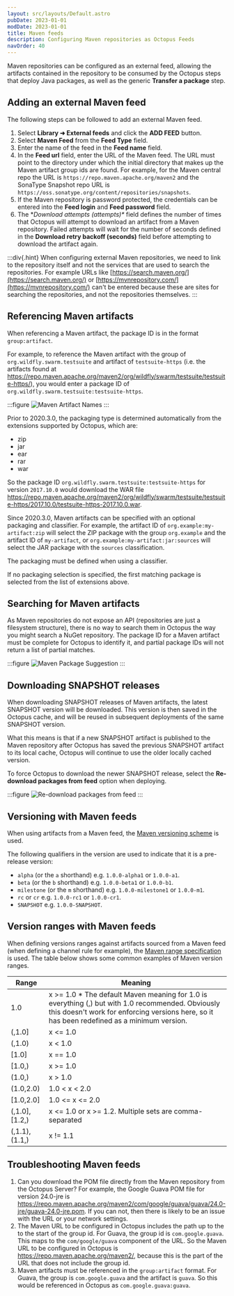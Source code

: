 ```yaml
---
layout: src/layouts/Default.astro
pubDate: 2023-01-01
modDate: 2023-01-01
title: Maven feeds
description: Configuring Maven repositories as Octopus Feeds
navOrder: 40
---
```


Maven repositories can be configured as an external feed, allowing the artifacts contained in the repository to be consumed by the Octopus steps that deploy Java packages, as well as the generic **Transfer a package** step.

## Adding an external Maven feed

The following steps can be followed to add an external Maven feed.

1. Select **Library ➜ External feeds** and click the **ADD FEED** button.
2. Select **Maven Feed** from the **Feed Type** field.
3. Enter the name of the feed in the **Feed name** field.
4. In the **Feed url** field, enter the URL of the Maven feed. The URL must point to the directory under which the initial directory that makes up the Maven artifact group ids are found. For example, for the Maven central repo the URL is `https://repo.maven.apache.org/maven2` and the SonaType Snapshot repo URL is `https://oss.sonatype.org/content/repositories/snapshots`.
5. If the Maven repository is password protected, the credentials can be entered into the **Feed login** and **Feed password** field.
6. The **Download attempts (attempts)\** field defines the number of times that Octopus will attempt to download an artifact from a Maven repository. Failed attempts will wait for the number of seconds defined in the **Download retry backoff (seconds)** field before attempting to download the artifact again.

:::div{.hint}
When configuring external Maven repositories, we need to link to the repository itself and not the services that are used to search the repositories. For example URLs like [https://search.maven.org/](https://search.maven.org/) or [https://mvnrepository.com/](https://mvnrepository.com/) can't be entered because these are sites for searching the repositories, and not the repositories themselves.
:::

## Referencing Maven artifacts

When referencing a Maven artifact, the package ID is in the format `group:artifact`.

For example, to reference the Maven artifact with the group of `org.wildfly.swarm.testsuite` and artifact of `testsuite-https` (i.e. the artifacts found at https://repo.maven.apache.org/maven2/org/wildfly/swarm/testsuite/testsuite-https/), you would enter a package ID of `org.wildfly.swarm.testsuite:testsuite-https`.

:::figure
![Maven Artifact Names](/docs/img/packaging-applications/package-repositories/images/maven-artifact-names.png)
:::

Prior to 2020.3.0, the packaging type is determined automatically from the extensions supported by Octopus, which are:

* zip
* jar
* ear
* rar
* war

So the package ID `org.wildfly.swarm.testsuite:testsuite-https` for version `2017.10.0` would download the WAR file https://repo.maven.apache.org/maven2/org/wildfly/swarm/testsuite/testsuite-https/2017.10.0/testsuite-https-2017.10.0.war.

Since 2020.3.0, Maven artifacts can be specified with an optional packaging and classifier. For example, the artifact ID of `org.example:my-artifact:zip` will select the ZIP package with the group `org.example` and the artifact ID of `my-artifact`, or `org.example:my-artifact:jar:sources` will select the JAR package with the `sources` classification. 

The packaging must be defined when using a classifier.

If no packaging selection is specified, the first matching package is selected from the list of extensions above.

## Searching for Maven artifacts

As Maven repositories do not expose an API (repositories are just a filesystem structure), there is no way to search them in Octopus the way you might search a NuGet repository. The package ID for a Maven artifact must be complete for Octopus to identify it, and partial package IDs will not return a list of partial matches.

:::figure
![Maven Package Suggestion](/docs/img/packaging-applications/package-repositories/images/maven-package-suggestion.png)
:::

## Downloading SNAPSHOT releases

When downloading SNAPSHOT releases of Maven artifacts, the latest SNAPSHOT version will be downloaded. This version is then saved in the Octopus cache, and will be reused in subsequent deployments of the same SNAPSHOT version.

What this means is that if a new SNAPSHOT artifact is published to the Maven repository after Octopus has saved the previous SNAPSHOT artifact to its local cache, Octopus will continue to use the older locally cached version.

To force Octopus to download the newer SNAPSHOT release, select the **Re-download packages from feed** option when deploying.

:::figure
![Re-download packages from feed](/docs/img/packaging-applications/package-repositories/images/redownload-from-feed.png)
:::

## Versioning with Maven feeds

When using artifacts from a Maven feed, the [Maven versioning scheme](https://octopus.com/blog/maven-versioning-explained) is used.

The following qualifiers in the version are used to indicate that it is a pre-release version:

* `alpha` (or the `a` shorthand) e.g. `1.0.0-alpha1` or `1.0.0-a1`.
* `beta` (or the `b` shorthand) e.g. `1.0.0-beta1` or `1.0.0-b1`.
* `milestone` (or the `m` shorthand) e.g. `1.0.0-milestone1` or `1.0.0-m1`.
* `rc` or `cr` e.g. `1.0.0-rc1` or `1.0.0-cr1`.
* `SNAPSHOT` e.g. `1.0.0-SNAPSHOT`.

## Version ranges with Maven feeds

When defining versions ranges against artifacts sourced from a Maven feed (when defining a channel rule for example), the [Maven range specification](https://oc.to/MavenVersioning) is used. The table below shows some common examples of Maven version ranges.

| Range |	Meaning |
|-|-|
| 1.0 |	x >= 1.0 * The default Maven meaning for 1.0 is everything (,) but with 1.0 recommended. Obviously this doesn't work for enforcing versions here, so it has been redefined as a minimum version. |
| (,1.0] |	x <= 1.0 |
| (,1.0) | 	x < 1.0 |
| [1.0] |	x == 1.0 |
| [1.0,) |	x >= 1.0 |
| (1.0,) |	x > 1.0 |
| (1.0,2.0) |	1.0 < x < 2.0 |
| [1.0,2.0] |	1.0 <= x <= 2.0 |
| (,1.0],[1.2,) |	x <= 1.0 or x >= 1.2. Multiple sets are comma-separated |
| (,1.1),(1.1,) |	x != 1.1 |

## Troubleshooting Maven feeds

1. Can you download the POM file directly from the Maven repository from the Octopus Server? For example, the Google Guava POM file for version 24.0-jre is https://repo.maven.apache.org/maven2/com/google/guava/guava/24.0-jre/guava-24.0-jre.pom. If you can not, then there is likely to be an issue with the URL or your network settings.
2. The Maven URL to be configured in Octopus includes the path up to the to the start of the group id. For Guava, the group id is `com.google.guava`. This maps to the `com/google/guava` component of the URL. So the Maven URL to be configured in Octopus is https://repo.maven.apache.org/maven2/, because this is the part of the URL that does not include the group id.
3. Maven artifacts must be referenced in the `group:artifact` format. For Guava, the group is `com.google.guava` and the artifact is `guava`. So this would be referenced in Octopus as `com.google.guava:guava`.
